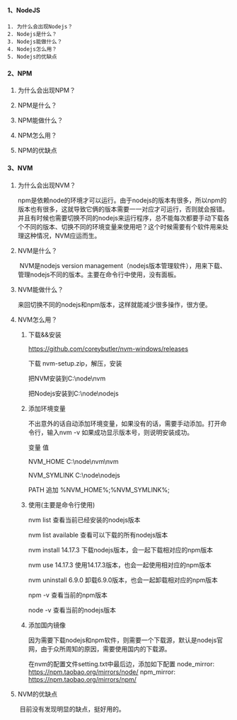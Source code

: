 #### 1、NodeJS

	1. 为什么会出现Nodejs？
	2. Nodejs是什么？
	3. Nodejs能做什么？
	4. Nodejs怎么用？
	5. Nodejs的优缺点

#### 2、NPM

 1. 为什么会出现NPM？

 2. NPM是什么？

 3. NPM能做什么？

 4. NPM怎么用？

 5. NPM的优缺点

#### 3、NVM

 1. 为什么会出现NVM？

    ​	npm是依赖node的环境才可以运行。由于nodejs的版本有很多，所以npm的版本也有很多，这就导致它俩的版本需要一一对应才可运行，否则就会报错。并且有时候也需要切换不同的nodejs来运行程序，总不能每次都要手动下载各个不同的版本、切换不同的环境变量来使用吧？这个时候需要有个软件用来处理这种情况，NVM应运而生。

 2. NVM是什么？

    ​	NVM是nodejs version management（nodejs版本管理软件），用来下载、管理nodejs不同的版本。主要在命令行中使用，没有面板。

 3. NVM能做什么？

    ​	来回切换不同的nodejs和npm版本，这样就能减少很多操作，很方便。

 4. NVM怎么用？

     1. 下载&&安装

        https://github.com/coreybutler/nvm-windows/releases

        下载 nvm-setup.zip，解压，安装

        把NVM安装到C:\node\nvm

        把Nodejs安装到C:\node\nodejs

     2. 添加环境变量

        不出意外的话自动添加环境变量，如果没有的话，需要手动添加。打开命令行，输入nvm -v 如果成功显示版本号，则说明安装成功。

        变量						值

        NVM_HOME 		 C:\node\nvm\nvm

        NVM_SYMLINK 	C:\node\nodejs

        PATH                      追加 %NVM_HOME%;%NVM_SYMLINK%;

     3. 使用(主要是命令行使用)

        nvm list 						 查看当前已经安装的nodejs版本

        nvm list available			查看可以下载的所有nodejs版本

        nvm install 14.17.3			下载nodejs版本，会一起下载相对应的npm版本

        nvm use 14.17.3				使用14.17.3版本，也会一起使用相对应的npm版本

        nvm  uninstall 6.9.0			卸载6.9.0版本，也会一起卸载相对应的npm版本

        npm -v			查看当前的npm版本

        node -v			查看当前的nodejs版本

     4. 添加国内镜像

        因为需要下载nodejs和npm软件，则需要一个下载源，默认是nodejs官网，由于众所周知的原因，需要使用国内的下载源。

        在nvm的配置文件setting.txt中最后边，添加如下配置
        node_mirror: https://npm.taobao.org/mirrors/node/
        npm_mirror: https://npm.taobao.org/mirrors/npm/

 5. NVM的优缺点

    ​	目前没有发现明显的缺点，挺好用的。